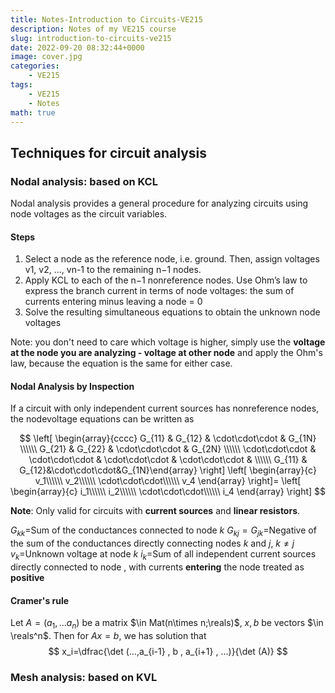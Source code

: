 ```yaml
---
title: Notes-Introduction to Circuits-VE215
description: Notes of my VE215 course
slug: introduction-to-circuits-ve215
date: 2022-09-20 08:32:44+0000
image: cover.jpg
categories:
    - VE215
tags:
    - VE215
    - Notes
math: true
---
```


## Techniques for circuit analysis

### Nodal analysis: based on KCL

Nodal analysis provides a general procedure for analyzing circuits using node voltages as the circuit variables.

#### Steps

1. Select a node as the reference node, i.e. ground. Then, assign voltages v1, v2, …, vn-1 to the remaining n−1 nodes.
1. Apply KCL to each of the n−1 nonreference nodes. Use Ohm’s law to express the branch current in terms of node voltages: the sum of currents entering minus leaving a node = 0
1. Solve the resulting simultaneous equations to obtain the unknown node voltages

Note: you don't need to care which voltage is higher, simply use the **voltage at the node you are analyzing - voltage at other node** and apply the Ohm's law, because the equation is the same for either case.

#### Nodal Analysis by Inspection

If a circuit with only independent current
sources has nonreference nodes, the nodevoltage equations can be written as

$$
\left[
\begin{array}{cccc}
G_{11} & G_{12} & \cdot\cdot\cdot & G_{1N} \\\\\\
G_{21} & G_{22} & \cdot\cdot\cdot & G_{2N} \\\\\\
\cdot\cdot\cdot & \cdot\cdot\cdot & \cdot\cdot\cdot & \cdot\cdot\cdot & \\\\\\
G_{11} & G_{12}&\cdot\cdot\cdot&G_{1N}\end{array}
\right]
\left[
\begin{array}{c}
v_1\\\\\\
v_2\\\\\\
\cdot\cdot\cdot\\\\\\
v_4
\end{array}
\right]=
\left[
\begin{array}{c}
i_1\\\\\\
i_2\\\\\\
\cdot\cdot\cdot\\\\\\
i_4
\end{array}
\right]
$$

**Note**: Only valid for circuits with **current sources** and **linear resistors**.

$G_{kk}=$Sum of the conductances connected to node ${k}$
$G_{kj}=G_{jk}=$Negative of the sum of the conductances directly connecting nodes $k$ and $j$, $k\neq j$
$v_k=$Unknown voltage at node ${k}$
$i_k=$Sum of all independent current sources directly connected to node , with currents **entering** the node treated as **positive**

#### Cramer's rule

Let $A=(a_1,...a_n)$ be a matrix $\in Mat(n\times n;\reals)$, $x,b$ be vectors $\in \reals^n$.
Then for $Ax=b$, we has solution that
$$
x_i=\dfrac{\det (...,a_{i-1} , b , a_{i+1} , ...)}{\det (A)}
$$

### Mesh analysis: based on KVL

